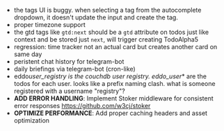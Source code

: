 - the tags UI is buggy. when selecting a tag from the autocomplete dropdown, it doesn't update the input and create the tag.
- proper timezone support
- the gtd tags like `gtd:next` should be a `gtd` attribute on todos just like context and be stored just `next`, will trigger creating TodoAlpha5
- regression: time tracker not an actual card but creates another card on same day
- peristent chat history for telegram-bot
- daily briefings via telegram-bot (cron-like)
- eddo*user_registry is the couchdb user registry. eddo_user*\* are the todos for each user. looks like a prefix naming clash. what is someone registered with a username "registry"?
- **ADD ERROR HANDLING**: Implement Stoker middleware for consistent error responses https://github.com/w3cj/stoker
- **OPTIMIZE PERFORMANCE**: Add proper caching headers and asset optimization

